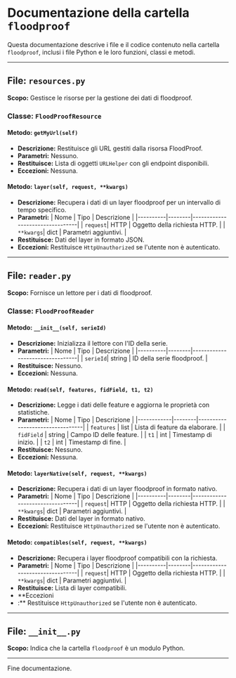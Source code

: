 # Documentazione della cartella `floodproof`

Questa documentazione descrive i file e il codice contenuto nella cartella `floodproof`, inclusi i file Python e le loro funzioni, classi e metodi.

---

## File: `resources.py`

**Scopo:** Gestisce le risorse per la gestione dei dati di floodproof.

### Classe: `FloodProofResource`
#### Metodo: `getMyUrl(self)`
- **Descrizione:** Restituisce gli URL gestiti dalla risorsa FloodProof.
- **Parametri:** Nessuno.
- **Restituisce:** Lista di oggetti `URLHelper` con gli endpoint disponibili.
- **Eccezioni:** Nessuna.

#### Metodo: `layer(self, request, **kwargs)`
- **Descrizione:** Recupera i dati di un layer floodproof per un intervallo di tempo specifico.
- **Parametri:**
  | Nome     | Tipo   | Descrizione                     |
  |----------|--------|---------------------------------|
  | `request`| HTTP   | Oggetto della richiesta HTTP.   |
  | `**kwargs`| dict  | Parametri aggiuntivi.           |
- **Restituisce:** Dati del layer in formato JSON.
- **Eccezioni:** Restituisce `HttpUnauthorized` se l'utente non è autenticato.

---

## File: `reader.py`

**Scopo:** Fornisce un lettore per i dati di floodproof.

### Classe: `FloodProofReader`
#### Metodo: `__init__(self, serieId)`
- **Descrizione:** Inizializza il lettore con l'ID della serie.
- **Parametri:**
  | Nome     | Tipo   | Descrizione                     |
  |----------|--------|---------------------------------|
  | `serieId`| string | ID della serie floodproof.      |
- **Restituisce:** Nessuno.
- **Eccezioni:** Nessuna.

#### Metodo: `read(self, features, fidField, t1, t2)`
- **Descrizione:** Legge i dati delle feature e aggiorna le proprietà con statistiche.
- **Parametri:**
  | Nome       | Tipo   | Descrizione                     |
  |------------|--------|---------------------------------|
  | `features` | list   | Lista di feature da elaborare.  |
  | `fidField` | string | Campo ID delle feature.         |
  | `t1`       | int    | Timestamp di inizio.            |
  | `t2`       | int    | Timestamp di fine.              |
- **Restituisce:** Nessuno.
- **Eccezioni:** Nessuna.


#### Metodo: `layerNative(self, request, **kwargs)`
- **Descrizione:** Recupera i dati di un layer floodproof in formato nativo.
- **Parametri:**
  | Nome     | Tipo   | Descrizione                     |
  |----------|--------|---------------------------------|
  | `request`| HTTP   | Oggetto della richiesta HTTP.   |
  | `**kwargs`| dict  | Parametri aggiuntivi.           |       
- **Restituisce:** Dati del layer in formato nativo.
- **Eccezioni:** Restituisce `HttpUnauthorized` se l'utente non è autenticato.          
  
 #### Metodo: `compatibles(self, request, **kwargs)`
- **Descrizione:** Recupera i layer floodproof compatibili con la richiesta.
- **Parametri:**
  | Nome     | Tipo   | Descrizione                     |
  |----------|--------|---------------------------------|
  | `request`| HTTP   | Oggetto della richiesta HTTP.   |
  | `**kwargs`| dict  | Parametri aggiuntivi.           |
- **Restituisce:** Lista di layer compatibili.
- **Eccezioni
- :** Restituisce `HttpUnauthorized` se l'utente non è autenticato.     
   
---

## File: `__init__.py`

**Scopo:** Indica che la cartella `floodproof` è un modulo Python.

---

Fine documentazione.
